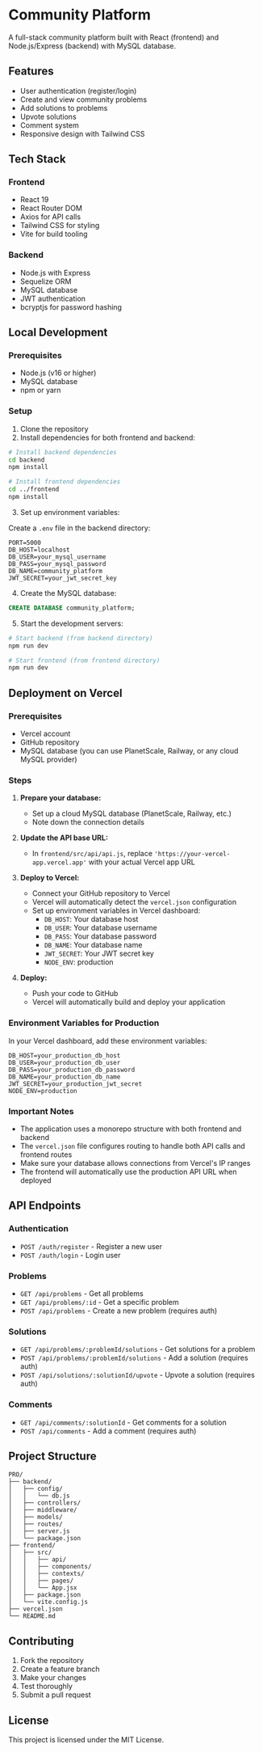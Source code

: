 # Community Platform

A full-stack community platform built with React (frontend) and Node.js/Express (backend) with MySQL database.

## Features

- User authentication (register/login)
- Create and view community problems
- Add solutions to problems
- Upvote solutions
- Comment system
- Responsive design with Tailwind CSS

## Tech Stack

### Frontend
- React 19
- React Router DOM
- Axios for API calls
- Tailwind CSS for styling
- Vite for build tooling

### Backend
- Node.js with Express
- Sequelize ORM
- MySQL database
- JWT authentication
- bcryptjs for password hashing

## Local Development

### Prerequisites
- Node.js (v16 or higher)
- MySQL database
- npm or yarn

### Setup

1. Clone the repository
2. Install dependencies for both frontend and backend:

```bash
# Install backend dependencies
cd backend
npm install

# Install frontend dependencies
cd ../frontend
npm install
```

3. Set up environment variables:

Create a `.env` file in the backend directory:
```env
PORT=5000
DB_HOST=localhost
DB_USER=your_mysql_username
DB_PASS=your_mysql_password
DB_NAME=community_platform
JWT_SECRET=your_jwt_secret_key
```

4. Create the MySQL database:
```sql
CREATE DATABASE community_platform;
```

5. Start the development servers:

```bash
# Start backend (from backend directory)
npm run dev

# Start frontend (from frontend directory)
npm run dev
```

## Deployment on Vercel

### Prerequisites
- Vercel account
- GitHub repository
- MySQL database (you can use PlanetScale, Railway, or any cloud MySQL provider)

### Steps

1. **Prepare your database:**
   - Set up a cloud MySQL database (PlanetScale, Railway, etc.)
   - Note down the connection details

2. **Update the API base URL:**
   - In `frontend/src/api/api.js`, replace `'https://your-vercel-app.vercel.app'` with your actual Vercel app URL

3. **Deploy to Vercel:**
   - Connect your GitHub repository to Vercel
   - Vercel will automatically detect the `vercel.json` configuration
   - Set up environment variables in Vercel dashboard:
     - `DB_HOST`: Your database host
     - `DB_USER`: Your database username
     - `DB_PASS`: Your database password
     - `DB_NAME`: Your database name
     - `JWT_SECRET`: Your JWT secret key
     - `NODE_ENV`: production

4. **Deploy:**
   - Push your code to GitHub
   - Vercel will automatically build and deploy your application

### Environment Variables for Production

In your Vercel dashboard, add these environment variables:

```
DB_HOST=your_production_db_host
DB_USER=your_production_db_user
DB_PASS=your_production_db_password
DB_NAME=your_production_db_name
JWT_SECRET=your_production_jwt_secret
NODE_ENV=production
```

### Important Notes

- The application uses a monorepo structure with both frontend and backend
- The `vercel.json` file configures routing to handle both API calls and frontend routes
- Make sure your database allows connections from Vercel's IP ranges
- The frontend will automatically use the production API URL when deployed

## API Endpoints

### Authentication
- `POST /auth/register` - Register a new user
- `POST /auth/login` - Login user

### Problems
- `GET /api/problems` - Get all problems
- `GET /api/problems/:id` - Get a specific problem
- `POST /api/problems` - Create a new problem (requires auth)

### Solutions
- `GET /api/problems/:problemId/solutions` - Get solutions for a problem
- `POST /api/problems/:problemId/solutions` - Add a solution (requires auth)
- `POST /api/solutions/:solutionId/upvote` - Upvote a solution (requires auth)

### Comments
- `GET /api/comments/:solutionId` - Get comments for a solution
- `POST /api/comments` - Add a comment (requires auth)

## Project Structure

```
PRO/
├── backend/
│   ├── config/
│   │   └── db.js
│   ├── controllers/
│   ├── middleware/
│   ├── models/
│   ├── routes/
│   ├── server.js
│   └── package.json
├── frontend/
│   ├── src/
│   │   ├── api/
│   │   ├── components/
│   │   ├── contexts/
│   │   ├── pages/
│   │   └── App.jsx
│   ├── package.json
│   └── vite.config.js
├── vercel.json
└── README.md
```

## Contributing

1. Fork the repository
2. Create a feature branch
3. Make your changes
4. Test thoroughly
5. Submit a pull request

## License

This project is licensed under the MIT License.